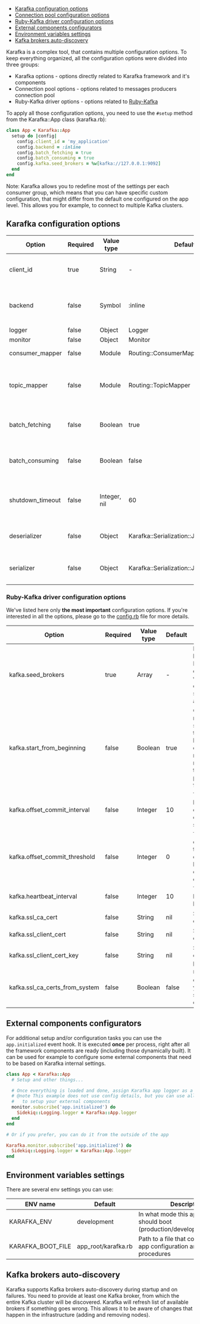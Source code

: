 - [Karafka configuration options](#karafka-configuration-options)
- [Connection pool configuration options](#connection-pool-configuration-options)
- [Ruby-Kafka driver configuration options](#ruby-kafka-driver-configuration-options)
- [External components configurators](#external-components-configurators)
- [Environment variables settings](#environment-variables-settings)
- [Kafka brokers auto-discovery](#kafka-brokers-auto-discovery)

Karafka is a complex tool, that contains multiple configuration options. To keep everything organized, all the configuration options were divided into three groups:

* Karafka options - options directly related to Karafka framework and it's components
* Connection pool options - options related to messages producers connection pool
* Ruby-Kafka driver options - options related to [Ruby-Kafka](https://github.com/zendesk/ruby-kafka)

To apply all those configuration options, you need to use the ```#setup``` method from the Karafka::App class (karafka.rb):

```ruby
class App < Karafka::App
  setup do |config|
    config.client_id = 'my_application'
    config.backend = :inline
    config.batch_fetching = true
    config.batch_consuming = true
    config.kafka.seed_brokers = %w[kafka://127.0.0.1:9092]
  end
end
```

Note: Karafka allows you to redefine most of the settings per each consumer group, which means that you can have specific custom configuration, that might differ from the default one configured on the app level. This allows you for example, to connect to multiple Kafka clusters.

## Karafka configuration options

| Option            | Required | Value type   | Default                 | Description                                                                                           |
|-------------------|----------|--------------|-------------------------|-------------------------------------------------------------------------------------------------------|
| client_id         | true     | String       | -                       | Application name that will be used as a client_id for Kafka cluster                                   |
| backend           | false    | Symbol       | :inline                 | Backend for consumption that we want to use (currently :inline or :sidekiq)                           |
| logger            | false    | Object       | Logger                  | Logger instance                                                                                       |
| monitor           | false    | Object       | Monitor                 | Monitor instance                                                                                      |
| consumer_mapper   | false    | Module       | Routing::ConsumerMapper | Mapper for building consumer ids                                                                      |
| topic_mapper      | false    | Module       | Routing::TopicMapper    | Mapper for hiding Kafka provider specific topic prefixes/postfixes, so internaly we use "pure" topics |
| batch_fetching    | false    | Boolean      | true                    | Should the incoming messages be fetched in batches, or one at a time                                  |
| batch_consuming   | false    | Boolean      | false                   | Should the incoming messages be consumed/processed in batches, or one at a time                       |
| shutdown_timeout  | false    | Integer, nil | 60                      | The number of seconds after which Karafka longer waits for the consumers to stop gracefully           |
| deserializer      | false    | Object       | Karafka::Serialization::Json::Deserializer | Default deserializer that will be used to deserialize incoming data                |
| serializer        | false    | Object       | Karafka::Serialization::Json::Serializer   | Default serializer that will be used to serialize outgoing data                    |

### Ruby-Kafka driver configuration options

We've listed here only **the most important** configuration options. If you're interested in all the options, please go to the [config.rb](https://github.com/karafka/karafka/blob/master/lib/karafka/setup/config.rb) file for more details.

| Option                         | Required | Value type    | Default | Description                                                                                       |
|--------------------------------|----------|---------------|---------|---------------------------------------------------------------------------------------------------|
| kafka.seed_brokers             | true     | Array<String> | -       | Kafka server hosts. Karafka will discover whole cluster structure automatically                   |
| kafka.start_from_beginning     | false    | Boolean       | true    | Consume messages starting at the beginning or consume new messages that are produced at first run |
| kafka.offset_commit_interval   | false    | Integer       | 10      | The interval between offset commits in seconds                                                    |
| kafka.offset_commit_threshold  | false    | Integer       | 0       | The number of messages that can be consume before their offsets are committed                     |
| kafka.heartbeat_interval       | false    | Integer       | 10      | The interval between heartbeats                                                                   |
| kafka.ssl_ca_cert              | false    | String        | nil     | SSL CA certificate                                                                                |
| kafka.ssl_client_cert          | false    | String        | nil     | SSL client certificate                                                                            |
| kafka.ssl_client_cert_key      | false    | String        | nil     | SSL client certificate password                                                                   |
| kafka.ssl_ca_certs_from_system | false    | Boolean       | false   | Use the CA certs from your system's default                                                       |

## External components configurators

For additional setup and/or configuration tasks you can use the `app.initialized` event hook. It is executed **once** per process, right after all the framework components are ready (including those dynamically built). It can be used for example to configure some external components that need to be based on Karafka internal settings.

```ruby
class App < Karafka::App
  # Setup and other things...

  # Once everything is loaded and done, assign Karafka app logger as a Sidekiq logger
  # @note This example does not use config details, but you can use all the config values
  #   to setup your external components
  monitor.subscribe('app.initialized') do
    Sidekiq::Logging.logger = Karafka::App.logger
  end
end

# Or if you prefer, you can do it from the outside of the app

Karafka.monitor.subscribe('app.initialized') do
  Sidekiq::Logging.logger = Karafka::App.logger
end
```

## Environment variables settings

There are several env settings you can use:

| ENV name          | Default | Description                                                                           |
|-------------------|-----------------|-------------------------------------------------------------------------------|
| KARAFKA_ENV       | development     | In what mode this application should boot (production/development/test/etc)   |
| KARAFKA_BOOT_FILE | app_root/karafka.rb | Path to a file that contains Karafka app configuration and booting procedures |

## Kafka brokers auto-discovery

Karafka supports Kafka brokers auto-discovery during startup and on failures. You need to provide at least one Kafka broker, from which the entire Kafka cluster will be discovered. Karafka will refresh list of available brokers if something goes wrong. This allows it to be aware of changes that happen in the infrastructure (adding and removing nodes).